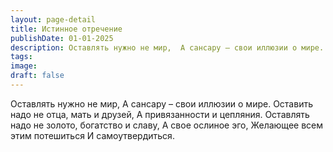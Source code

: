 ```yaml
---
layout: page-detail
title: Истинное отречение
publishDate: 01-01-2025
description: Оставлять нужно не мир,  А сансару – свои иллюзии о мире.  Оставить надо не отца, мать и друзей,  А привязанности и цепляния.  Оставлять надо не золото, богатство и славу,  А свое ослиное эго,  Желающее всем этим потешиться  И самоутвердиться.
tags:
image:
draft: false
---
```

Оставлять нужно не мир,  А сансару – свои иллюзии о мире.  Оставить надо не отца, мать и друзей,  А привязанности и цепляния.  Оставлять надо не золото, богатство и славу,  А свое ослиное эго,  Желающее всем этим потешиться  И самоутвердиться.
  
